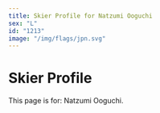 ```yaml
---
title: Skier Profile for Natzumi Ooguchi
sex: "L"
id: "1213"
image: "/img/flags/jpn.svg" 
---
```


# Skier Profile

This page is for: Natzumi Ooguchi.
    